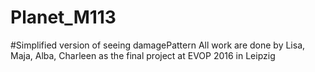 # Planet_M113
#Simplified version of seeing damagePattern
All work are done by Lisa, Maja, Alba, Charleen 
as the final project at EVOP 2016 in Leipzig
